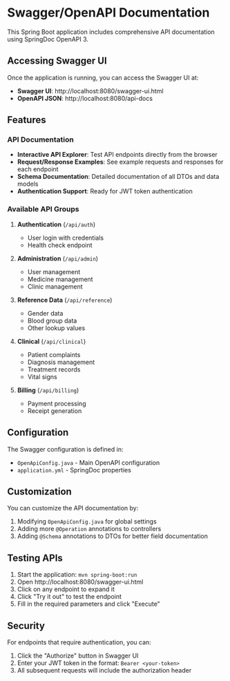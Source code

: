 # Swagger/OpenAPI Documentation

This Spring Boot application includes comprehensive API documentation using SpringDoc OpenAPI 3.

## Accessing Swagger UI

Once the application is running, you can access the Swagger UI at:

- **Swagger UI**: http://localhost:8080/swagger-ui.html
- **OpenAPI JSON**: http://localhost:8080/api-docs

## Features

### API Documentation
- **Interactive API Explorer**: Test API endpoints directly from the browser
- **Request/Response Examples**: See example requests and responses for each endpoint
- **Schema Documentation**: Detailed documentation of all DTOs and data models
- **Authentication Support**: Ready for JWT token authentication

### Available API Groups

1. **Authentication** (`/api/auth`)
   - User login with credentials
   - Health check endpoint

2. **Administration** (`/api/admin`)
   - User management
   - Medicine management
   - Clinic management

3. **Reference Data** (`/api/reference`)
   - Gender data
   - Blood group data
   - Other lookup values

4. **Clinical** (`/api/clinical`)
   - Patient complaints
   - Diagnosis management
   - Treatment records
   - Vital signs

5. **Billing** (`/api/billing`)
   - Payment processing
   - Receipt generation

## Configuration

The Swagger configuration is defined in:
- `OpenApiConfig.java` - Main OpenAPI configuration
- `application.yml` - SpringDoc properties

## Customization

You can customize the API documentation by:
1. Modifying `OpenApiConfig.java` for global settings
2. Adding more `@Operation` annotations to controllers
3. Adding `@Schema` annotations to DTOs for better field documentation

## Testing APIs

1. Start the application: `mvn spring-boot:run`
2. Open http://localhost:8080/swagger-ui.html
3. Click on any endpoint to expand it
4. Click "Try it out" to test the endpoint
5. Fill in the required parameters and click "Execute"

## Security

For endpoints that require authentication, you can:
1. Click the "Authorize" button in Swagger UI
2. Enter your JWT token in the format: `Bearer <your-token>`
3. All subsequent requests will include the authorization header
